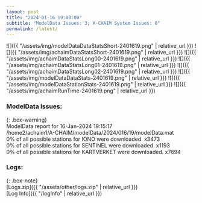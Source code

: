 ```yaml
---
layout: post
title: "2024-01-16 19:00:00"
subtitle: "ModelData Issues: 3; A-CHAIM System Issues: 0"
permalink: /latest/
---
```


![]({{ "/assets/img/modelDataDataStatsShort-2401619.png" | relative_url }})
![]({{ "/assets/img/achaimDataStatsShort-2401619.png" | relative_url }})
![]({{ "/assets/img/achaimDataStatsLong00-2401619.png" | relative_url }})
![]({{ "/assets/img/achaimDataStatsLong01-2401619.png" | relative_url }})
![]({{ "/assets/img/achaimDataStatsLong02-2401619.png" | relative_url }})
![]({{ "/assets/img/modelDataDataStats-2401619.png" | relative_url }})
![]({{ "/assets/img/modelDataStationStats-2401619.png" | relative_url }})
![]({{ "/assets/img/achaimRunTime-2401619.png" | relative_url }})


### ModelData Issues:  
  
{: .box-warning}  
 ModelData report for 16-Jan-2024 19:15:17   
 /home2/achaim1/A-CHAIM/modelData/2024/016/19/modelData.mat   
 0% of all possible stations for IONO were downloaded. x3473   
 0% of all possible stations for SENTINEL were downloaded. x1193   
 0% of all possible stations for KARTVERKET were downloaded. x7694   
  


### Logs:  
  
{: .box-note}  
[Logs.zip]({{ "/assets/other/logs.zip" | relative_url }})  
[Log Info]({{ "/logInfo" | relative_url }})  
